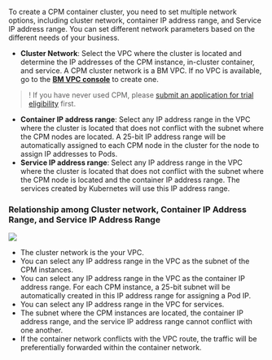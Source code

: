 To create a CPM container cluster, you need to set multiple network options, including cluster network, container IP address range, and Service IP address range. You can set different network parameters based on the different needs of your business.
- **Cluster Network**: Select the VPC where the cluster is located and determine the IP addresses of the CPM instance, in-cluster container, and service. A CPM cluster network is a BM VPC. If no VPC is available, go to the **[BM VPC console](https://console.cloud.tencent.com/vpcbm/vpc)** to create one.
>! If you have never used CPM, please [submit an application for trial eligibility](https://cloud.tencent.com/act/apply/cpm) first.
- **Container IP address range**: Select any IP address range in the VPC where the cluster is located that does not conflict with the subnet where the CPM nodes are located. A 25-bit IP address range will be automatically assigned to each CPM node in the cluster for the node to assign IP addresses to Pods.
- **Service IP address range**: Select any IP address range in the VPC where the cluster is located that does not conflict with the subnet where the CPM node is located and the container IP address range. The services created by Kubernetes will use this IP address range.

### Relationship among Cluster network, Container IP Address Range, and Service IP Address Range

![](https://main.qcloudimg.com/raw/079dcbe793ef4c8eb7e77885f39685cd.png)
- The cluster network is the your VPC.
- You can select any IP address range in the VPC as the subnet of the CPM instances.
- You can select any IP address range in the VPC as the container IP address range. For each CPM instance, a 25-bit subnet will be automatically created in this IP address range for assigning a Pod IP.
- You can select any IP address range in the VPC for services.
- The subnet where the CPM instances are located, the container IP address range, and the service IP address range cannot conflict with one another.
- If the container network conflicts with the VPC route, the traffic will be preferentially forwarded within the container network.



